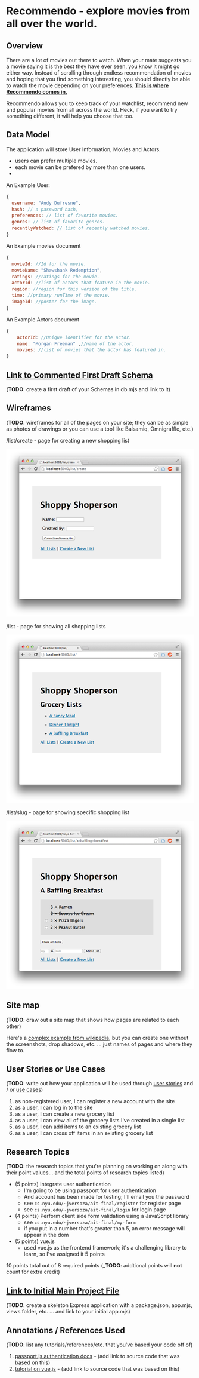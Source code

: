 
# Recommendo - explore movies from all over the world. 

## Overview
There are a lot of movies out there to watch. When your mate suggests you a movie saying it is the best they have ever seen, you know it might go either way. Instead of scrolling through endless recommendation of movies and hoping that you find something interesting, you should directly be able to watch the movie depending on your preferences. <u>**This is where Recommendo comes in.**</u>

Recommendo allows you to keep track of your watchlist, recommend new and popular movies from all across the world. Heck, if you want to try something different, it will help you choose that too.

## Data Model

The application will store User Information, Movies and Actors.

* users can prefer multiple movies.
* each movie can be prefered by more than one users.
*

An Example User:

```javascript
{
  username: "Andy Dufresne",
  hash: // a password hash,
  preferences: // list of favorite movies.
  genres: // list of favorite genres.
  recentlyWatched: // list of recently watched movies.
}
```
An Example movies document
```javascript
{
  movieId: //Id for the movie.
  movieName: "Shawshank Redemption",
  ratings: //ratings for the movie.
  actorId: //list of actors that feature in the movie.
  region: //region for this version of the title.
  time: //primary runTime of the movie.
  imageId: //poster for the image.
}
```
An Example Actors document
```javascript
{
    actorId: //Unique identifier for the actor.
    name: "Morgan Freeman" ,//name of the actor.
    movies: //list of movies that the actor has featured in.
}
```


## [Link to Commented First Draft Schema](db.mjs) 

(__TODO__: create a first draft of your Schemas in db.mjs and link to it)

## Wireframes

(__TODO__: wireframes for all of the pages on your site; they can be as simple as photos of drawings or you can use a tool like Balsamiq, Omnigraffle, etc.)

/list/create - page for creating a new shopping list

![list create](documentation/list-create.png)

/list - page for showing all shopping lists

![list](documentation/list.png)

/list/slug - page for showing specific shopping list

![list](documentation/list-slug.png)

## Site map

(__TODO__: draw out a site map that shows how pages are related to each other)

Here's a [complex example from wikipedia](https://upload.wikimedia.org/wikipedia/commons/2/20/Sitemap_google.jpg), but you can create one without the screenshots, drop shadows, etc. ... just names of pages and where they flow to.

## User Stories or Use Cases

(__TODO__: write out how your application will be used through [user stories](http://en.wikipedia.org/wiki/User_story#Format) and / or [use cases](https://en.wikipedia.org/wiki/Use_case))

1. as non-registered user, I can register a new account with the site
2. as a user, I can log in to the site
3. as a user, I can create a new grocery list
4. as a user, I can view all of the grocery lists I've created in a single list
5. as a user, I can add items to an existing grocery list
6. as a user, I can cross off items in an existing grocery list

## Research Topics

(__TODO__: the research topics that you're planning on working on along with their point values... and the total points of research topics listed)

* (5 points) Integrate user authentication
    * I'm going to be using passport for user authentication
    * And account has been made for testing; I'll email you the password
    * see <code>cs.nyu.edu/~jversoza/ait-final/register</code> for register page
    * see <code>cs.nyu.edu/~jversoza/ait-final/login</code> for login page
* (4 points) Perform client side form validation using a JavaScript library
    * see <code>cs.nyu.edu/~jversoza/ait-final/my-form</code>
    * if you put in a number that's greater than 5, an error message will appear in the dom
* (5 points) vue.js
    * used vue.js as the frontend framework; it's a challenging library to learn, so I've assigned it 5 points

10 points total out of 8 required points (___TODO__: addtional points will __not__ count for extra credit)


## [Link to Initial Main Project File](app.mjs) 

(__TODO__: create a skeleton Express application with a package.json, app.mjs, views folder, etc. ... and link to your initial app.mjs)

## Annotations / References Used

(__TODO__: list any tutorials/references/etc. that you've based your code off of)

1. [passport.js authentication docs](http://passportjs.org/docs) - (add link to source code that was based on this)
2. [tutorial on vue.js](https://vuejs.org/v2/guide/) - (add link to source code that was based on this)

